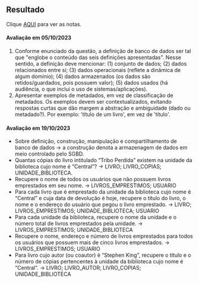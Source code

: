 ## Resultado

Clique [AQUI](../media/bd-2023-2-bes-resumo.pdf) para ver as notas.

#### Avaliação em 05/10/2023
1. Conforme enunciado da questão, a definição de banco de dados ser tal que "englobe o conteúdo das seis definições apresentadas". Nesse sentido, a definição deve mencionar: (1) conjunto de dados; (2) dados relacionados entre si; (3) dados operacionais (reflete a dinâmica de algum domínio); (4) dados armazenados (os dados são retidos/guardados, pois possuem valor); (5) dados usados (há audiência, o que inclui o uso de sistemas/aplicações).
2. Apresentar exemplos de metadados, em vez de classificação de metadados. Os exemplos devem ser contextualizados, evitando respostas curtas que dão margem a abstração e ambiguidade (dado ou metadado?). Por exemplo: 'título de um livro', em vez de 'título'.

#### Avaliação em 19/10/2023
- Sobre definição, construção, manipulação e compartilhamento de banco de dados -> a construção denota a armazenagem de dados em meio controlado pelo SGBD.
- Quantas cópias do livro intitulado “Tribo Perdida” existem na unidade da biblioteca cujo nome é “Central”? -> LIVRO; LIVRO_COPIAS; UNIDADE_BIBLIOTECA.
- Recupere o nome de todos os usuários que não possuem livros emprestados em seu nome. -> LIVROS_EMPRESTIMOS; USUARIO
- Para cada livro que é emprestado da unidade da biblioteca cujo nome é “Central” e cuja data de devolução é hoje, recupere o título do livro, o nome e o endereço do usuário que pegou o livro emprestado.	-> LIVRO; LIVROS_EMPRESTIMOS; UNIDADE_BIBLIOTECA; USUARIO
- Para cada unidade da biblioteca, recupere o nome da unidade e o número total de livros emprestados pela unidade.	-> LIVROS_EMPRESTIMOS; UNIDADE_BIBLIOTECA
- Recupere o nome, endereço e número de livros emprestados para todos os usuários que possuem mais de cinco livros emprestados.	-> LIVROS_EMPRESTIMOS; USUARIO
- Para livro cujo autor (ou coautor) é “Stephen King”, recupere o título e o número de cópias pertencentes à unidade da biblioteca cujo nome é “Central”.	-> LIVRO; LIVRO_AUTOR; LIVRO_COPIAS; UNIDADE_BIBLIOTECA
